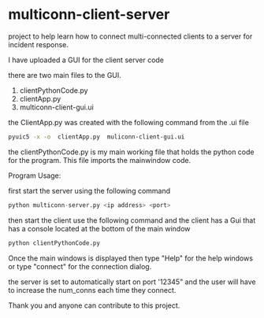 # multiconn-client-server

project to help learn how to connect multi-connected clients to a server for incident response. 

I have uploaded a GUI for the client server code

there are two main files to the GUI. 

1. clientPythonCode.py
2. clientApp.py
3. multiconn-client-gui.ui

the ClientApp.py was created with the following command from the .ui file 

```bash
pyuic5 -x -o  clientApp.py  muliconn-client-gui.ui
```
the clientPythonCode.py is my main working file that holds the python code for the program. This file imports the mainwindow code.


Program Usage:

first start the server using the following command

```python
python multiconn-server.py <ip address> <port>
```
then start the client use the following command and the client has a Gui that has a console located at the bottom of the main window

```python
python clientPythonCode.py
```

Once the main windows is displayed then type "Help" for the help windows or type "connect" for the connection dialog.

the server is set to automatically start on port '12345" and the user will have to increase the num_conns each time they connect.


Thank you and anyone can contribute to this project. 
